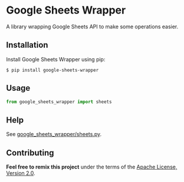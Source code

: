# Google Sheets Wrapper

A library wrapping Google Sheets API to make some operations easier.

## Installation

Install Google Sheets Wrapper using pip:

```shell
$ pip install google-sheets-wrapper
```

## Usage

```python
from google_sheets_wrapper import sheets
```

## Help

See [google_sheets_wrapper/sheets.py](./google_sheets_wrapper/sheets.py).

## Contributing

__Feel free to remix this project__ under the terms of the [Apache License,
Version 2.0](http://www.apache.org/licenses/LICENSE-2.0).
